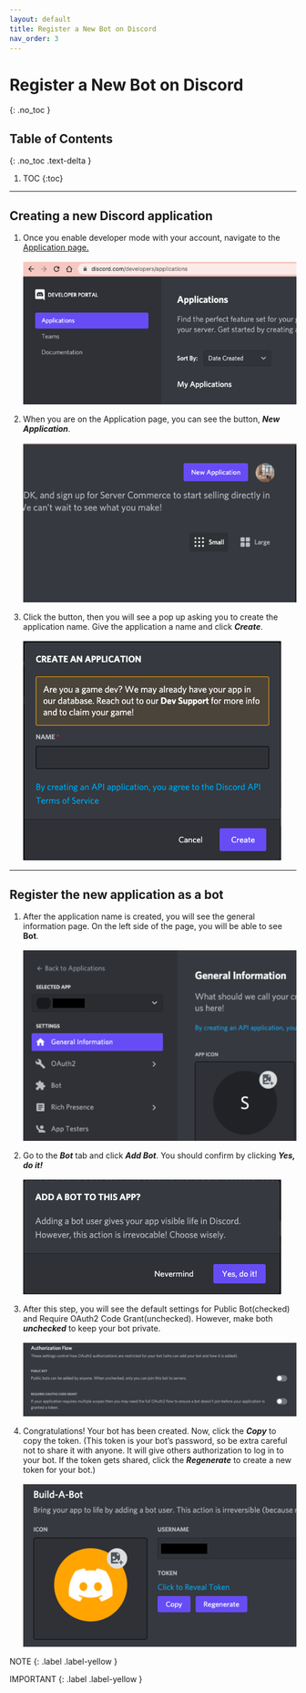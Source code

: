 ```yaml
---
layout: default
title: Register a New Bot on Discord
nav_order: 3
---
```


# Register a New Bot on Discord
{: .no_toc }

## Table of Contents
{: .no_toc .text-delta }

1. TOC
{:toc}

---

## Creating a new Discord application
1. Once you enable developer mode with your account, navigate to the [Application page.](https://discord.com/developers/applications)<br><br>![newApplication1](../graphics/newApplication1.png)

2. When you are on the Application page, you can see the button, _**New Application**_.<br><br>![newApplication2](../graphics/newApplication2.png)

3. Click the button, then you will see a pop up asking you to create the application name. Give the application a name and click _**Create**_.<br><br>![newApplication3](../graphics/newApplication3.png)

---

## Register the new application as a bot

1. After the application name is created, you will see the general information page. On the left side of the page, you will be able to see **Bot**.<br><br>![newApplication1](../graphics/registration1.png)

2. Go to the _**Bot**_ tab and click _**Add Bot**_. You should confirm by clicking _**Yes, do it!**_<br><br>![newApplication1](../graphics/registration2.png)

3. After this step, you will see the default settings for Public Bot(checked) and Require OAuth2 Code Grant(unchecked). However, make both _**unchecked**_ to keep your bot private.<br><br>![newApplication1](../graphics/registration3.png)

4. Congratulations! Your bot has been created. Now, click the _**Copy**_ to copy the token. 
(This token is your bot’s password, so be extra careful not to share it with anyone. It will give others authorization to log in to your bot. If the token gets shared, click the _**Regenerate**_ to create a new token for your bot.)<br><br>![newApplication1](../graphics/registration4.png)



NOTE
{: .label .label-yellow }

IMPORTANT
{: .label .label-yellow }